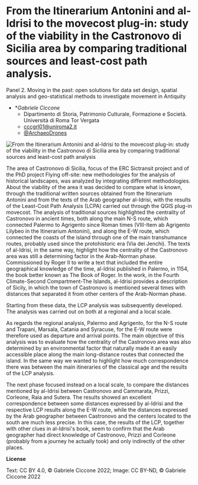 # From the Itinerarium Antonini and al-Idrisi to the movecost plug-in: study of the viability in the Castronovo di Sicilia area by comparing traditional sources and least-cost path analysis.


Panel 2. Moving in the past: open solutions for data set design, spatial analysis and geo-statistical methods to investigate movement in Antiquity


- **Gabriele Ciccone*
  - Dipartimento di Storia, Patrimonio Culturale, Formazione e Società. Università di Roma Tor Vergata
  - [cccgrl01@uniroma2.it](mailto:cccgrl01@uniroma2.it)
  - [@ArchaeoDrones](https://www.instagram.com/archaeodrones/)

![From the Itinerarium Antonini and al-Idrisi to the movecost plug-in: study of the viability in the Castronovo di Sicilia area by comparing traditional sources and least-cost path analysis](ciccone.png)

The area of Castronovo di Sicilia, focus of the ERC Sictransit project and of the PhD project Flying
off-site: new methodologies for the analysis of historical landscapes, was analyzed by integrating
different methodologies. About the viability of the area it was decided to compare what is known,
through the traditional written sources obtained from the Itinerarium Antonini and from the texts of
the Arab geographer al-Idrisi, with the results of the Least-Cost Path Analysis (LCPA) carried out
through the QGIS plug-in movecost. The analysis of traditional sources highlighted the
centrality of Castronovo in ancient times, both along the main N-S route, which connected
Palermo to Agrigento since Roman times (VIII-Item ab Agrigento Lilybeo in the Itinerarium
Antonini), and along the E-W route, which connected the coasts of the island through one of the
main transhumance routes, probably used since the protohistoric era (Via dei Jenchi).
The texts of al-Idrisi, in the same way, highlight how the centrality of the Castronovo area was still
a determining factor in the Arab-Norman phase. Commissioned by Roger II to write a text that
included the entire geographical knowledge of the time, al-Idrisi published in Palermo, in 1154,
the book better known as The Book of Roger. In the work, in the Fourth Climate-Second
Compartment-The Islands, al-Idrisi provides a description of Sicily, in which the town of
Castronovo is mentioned several times with distances that separated it from other centers of the
Arab-Norman phase.

Starting from these data, the LCP analysis was subsequently developed. The analysis was carried
out on both at a regional and a local scale.

As regards the regional analysis, Palermo and Agrigento, for the N-S route and Trapani, Marsala,
Catania and Syracuse, for the E-W route were therefore used as departure and arrival points. The
main objective of this analysis was to evaluate how the centrality of the Castronovo area was also
determined by an environmental factor that naturally made it an easily accessible place along the
main long-distance routes that connected the island. In the same way we wanted to highlight how
much correspondence there was between the main itineraries of the classical age and the results
of the LCP analysis.

The next phase focused instead on a local scale, to compare the distances mentioned by al-Idrisi
between Castronovo and Cammarata, Prizzi, Corleone, Raia and Sutera. The results showed an
excellent correspondence between some distances expressed by al-Idrisi and the respective LCP
results along the E-W route, while the distances expressed by the Arab geographer between
Castronovo and the centers located to the south are much less precise. In this case, the results of
the LCP, together with other clues in al-Idrisi's book, seem to confirm that the Arab geographer
had direct knowledge of Castronovo, Prizzi and Corleone (probably from a journey he actually
took) and only indirectly of the other places.


**License**

Text: CC BY 4.0, © Gabriele Ciccone 2022; Image: CC BY-ND, © Gabriele Ciccone 2022
